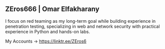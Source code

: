 ## ZEros666 | Omar Elfakharany

I focus on red teaming as my long-term goal while building experience in penetration testing, specializing in web and network security with practical experience in Python and hands-on labs.

My Accounts -> https://linktr.ee/ZEros6
